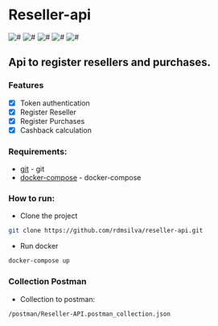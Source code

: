# Reseller-api
![#](https://img.shields.io/badge/python-3.7-yellow.svg)
![#](https://img.shields.io/badge/flask-2.0.1-mediumvioletred.svg) 
![#](https://img.shields.io/badge/sqlalchemy-1.4.20-green.svg) 
![#](https://img.shields.io/badge/alembic-1.6.5-blue.svg) 
![#](https://img.shields.io/badge/docker-1.29.2-red.svg)

## Api to register resellers and purchases.

### Features
- [X] Token authentication 
- [X] Register Reseller
- [X] Register Purchases
- [X] Cashback calculation

### Requirements:
* [git](https://git-scm.com/book/en/v2/Getting-Started-Installing-Git) - git
* [docker-compose](https://docs.docker.com/compose/install/) - docker-compose

### How to run:
- Clone the project
```sh
git clone https://github.com/rdmsilva/reseller-api.git
```

- Run docker 
```sh
docker-compose up
```

### Collection Postman
- Collection to postman:
```file
/postman/Reseller-API.postman_collection.json
```

